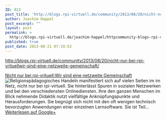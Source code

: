 ```yaml
---
ID: 823
post_title: 'http://blogs.rpi-virtuell.de/community/2013/08/20/nicht-nur-bei-rpi-vrituellwir-sind-eine-netzweite&#8230;'
author: Joachim Happel
post_excerpt: ""
layout: post
permalink: >
  http://blogs.rpi-virtuell.de/joachim-happel/httpcommunity-blogs-rpi-virtuell-net20130820nicht-nur-bei-rpi-vrituellwir-sind-eine-netzweite/
published: true
post_date: 2013-08-21 07:19:53
---
```

<a href="http://blogs.rpi-virtuell.de/community/2013/08/20/nicht-nur-bei-rpi-vrituellwir-sind-eine-netzweite-gemeinschaft/" class="ot-anchor" rel="nofollow">http://blogs.rpi-virtuell.de/community/2013/08/20/nicht-nur-bei-rpi-vrituellwir-sind-eine-netzweite-gemeinschaft/</a>﻿<div class="g-crossposting-att"><div class="g-crossposting-att-title"><a href="http://blogs.rpi-virtuell.de/community/2013/08/20/nicht-nur-bei-rpi-vrituellwir-sind-eine-netzweite-gemeinschaft/" target="_blank">Nicht nur bei rpi-vrituell:Wir sind eine netzweite Gemeinschaft</a></div><div class="g-crossposting-att-img" style="float:left"><a href="http://blogs.rpi-virtuell.de/community/2013/08/20/nicht-nur-bei-rpi-vrituellwir-sind-eine-netzweite-gemeinschaft/" target="_blank"><img src="https://lh5.googleusercontent.com/proxy/hgf_tkp8l1r7FO5CI4D4BU00v6-8HUMe-t3ZEuvdqgGIgGZ1ljWcsV1nlr_pVumb0vLL-dEOupMRr2TivInNuzjZCnbKPpgzxBJDNjfvw-Z_iUlAOrx3X-6Xpj4zC98DHHrZCkOY4HSc=w120-h120" /></a></div><div class="g-crossposting-att-txt">Religionspädagogisches Handeln manifestiert sich auf vielen Seiten im im Netz, nicht nur bei rpi-virtuell. Sie hinterlässt Spuren in sozialen Netzwerken und bei den verschiedensten Onlinediensten. Ihre den ganzen Menschen im Blick nehmende Didaktik nutzt vielfältige Anknüpfungspunkte und Herausforderungen. Sie begnügt sich nicht mit den oft wenigen technisch bevorzugten Anwendungen einer einzelnen Lernsoftware. Sie ist Teil…</div></div><div class="g-crossposting-backlink"><a href="https://plus.google.com/116540735797820304001/posts/D3CJLx1zPQG" target="_blank">Weiterlesen auf Google+</a></div>